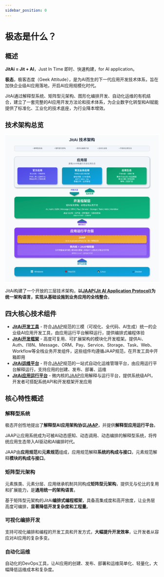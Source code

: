```yaml
---
sidebar_position: 0
---
```


# 极态是什么？

## 概述

**JitAi = Jit + AI**，Just In Time 即时、快速构建，for AI application。

**极态**，极客态度（Geek Attitude），是为AI而生的下一代应用开发技术体系，旨在加快企业级AI应用落地，开启AI应用规模化时代。

JitAi通过解释型系统、矩阵型元架构、图形化编排开发、自动化运维的有机结合，建立了一套完整的AI应用开发方法论和技术体系，为企业数字化转型和AI赋能提供了标准化、工业化的技术底座，为行业降本增效。

## 技术架构总览

![JitAi技术架构](./img/jitai-architecture.svg)

JitAi构建了一个开放的三层技术架构，**以[JAAP(Jit AI Application Protocol)](/docs/tutorial/01概述/01JAAP)为统一架构语言，实现从基础设施到业务应用的全栈整合**。

## 四大核心技术组件

- **[JitAi开发工具](/docs/category/开发工具)** - 符合[JAAP](/docs/tutorial/01概述/01JAAP)规范的三模（可视化、全代码、AI生成）统一的企业级AI应用开发工具，由应用运行平台解释运行，提供编排式编程体验
- **[JitAi开发框架](/docs/category/开发框架)** - 高度可复用、可扩展架构的模块化开发框架。提供Ai、Auth、I18N、Message、ORM、Pay、Service、Storage、Task、Web、Workflow等全栈业务开发组件，这些组件均遵循JAAP规范，在开发工具中开箱即用
- **[JitAi运维平台](/docs/category/运维平台)** - 符合[JAAP](/docs/tutorial/01概述/01JAAP)规范的一站式自动化运维管理平台，由应用运行平台解释运行，支持应用的创建、发布、部署、运维
- **[JitAi应用运行平台](/docs/category/应用运行平台)** - 微内核的[JAAP](/docs/tutorial/01概述/01JAAP)应用解释与运行平台，提供系统级API，开发者可搭配系统API和开发框架开发应用

## 核心特性概述

### 解释型系统

极态开创性地提出了**解释型AI应用架构协议[JAAP](/docs/tutorial/01概述/01JAAP)**，并提供**解释型应用运行平台**。

JAAP让应用系统成为可被AI动态感知、动态调用、动态编排的解释型系统，将传统应用生态带入AI驱动和AI编排时代。

JAAP由**应用规范**和**元素规范**组成，应用规范解释**系统的构成与接口**，元素规范解释**模块的构成与接口**。

### 矩阵型元架构

元素族类、元素分层、应用继承机制共同构成**矩阵型元架构**，提供无与伦比的复用和扩展能力，是**通用统一的架构语言**。

基于矩阵型元架构的JitAi**编排式编程框架**，具备高集成度和高开放度，让业务层高度可编排，**显著降低开发复杂度和工程量**。

### 可视化编排开发

支持可视化编排和编程的开发工具和开发方式，**大幅提升开发效率**，让开发者从容应对AI应用的复杂多变。

### 自动化运维

自动化的DevOps工具，让AI应用的创建、发布、部署和运维简单化、轻量化，大幅降低运维成本和复杂度。
